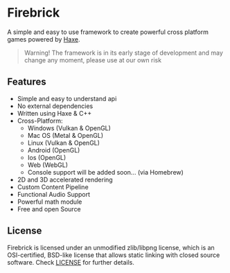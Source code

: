 # Firebrick
A simple and easy to use framework to create powerful cross platform games powered by [Haxe](haxe.org).

> Warning! The framework is in its early stage of development and may change any moment, please use at our own risk

Features
-----------------------------------
- Simple and easy to understand api
- No external dependencies
- Written using Haxe & C++
- Cross-Platform:
    - Windows (Vulkan & OpenGL)
    - Mac OS (Metal & OpenGL)
    - Linux (Vulkan & OpenGL)
    - Android (OpenGL)
    - Ios (OpenGL)
    - Web (WebGL)
    - Console support will be added soon... (via Homebrew)
- 2D and 3D accelerated rendering
- Custom Content Pipeline
- Functional Audio Support
- Powerful math module
- Free and open Source

License
----------------------------------
Firebrick is licensed under an unmodified zlib/libpng license, which is an OSI-certified, BSD-like license that allows static linking with closed source software. Check [LICENSE](LICENSE.md) for further details.
